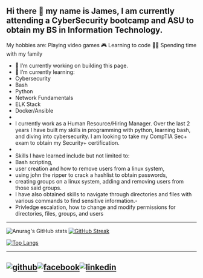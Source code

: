 ## Hi there 👋 my name is James, I am currently attending a CyberSecurity bootcamp and ASU to obtain my BS in Information Technology. 
My hobbies are: 
Playing video games 🎮
Learning to code 👩‍💻 
Spending time with my family 


<!--
**Jbyford89/Jbyford89** is a ✨ _special_ ✨ repository because its `README.md` (this file) appears on your GitHub profile.
-->

- 🔭 I’m currently working on building this page.
- 🌱 I’m currently learning:
- Cybersecurity
- Bash
- Python
- Network Fundamentals
- ELK Stack
- Docker/Ansible
- 
- I currently work as a Human Resource/Hiring Manager. Over the last 2 years I have built my skills in programming with python, learning bash, and diving into cybersecurity. I am looking to take my CompTIA Sec+ exam to obtain my Security+ certification. 
- 
- Skills I have learned include but not limited to: 
- Bash scripting, 
- user creation and how to remove users from a linux system, 
- using john the ripper to crack a hashlist to obtain passwords, 
- creating groups on a linux system, adding and removing users from those said groups. 
- I have also obtained skills to navigate through directories and files with various commands to find sensitive information.-
- Privledge escalation, how to change and modify permissions for directories, files, groups, and users

---
<!--[![Anurag's GitHub stats](https://github-readme-stats.vercel.app/api?username=jbyford89)](https://github.com/jbyford89/github-readme-stats)-->
![Anurag's GitHub stats](https://github-readme-stats.vercel.app/api?username=jbyford89&show_icons=true&theme=dark)
[![GitHub Streak](https://github-readme-streak-stats.herokuapp.com/?user=Jbyford89&theme=dark)](https://git.io/streak-stats)

[![Top Langs](https://github-readme-stats.vercel.app/api/top-langs/?username=Jbyford89&layout=compact&theme=dark)](https://github.com/anuraghazra/github-readme-stats)

---
[![github](https://cloud.githubusercontent.com/assets/17016297/18839843/0e06a67a-83d2-11e6-993a-b35a182500e0.png)][1][![facebook](https://cloud.githubusercontent.com/assets/17016297/18839836/0a06deb4-83d2-11e6-8078-1d0974af0f63.png)][2][![linkedin](https://cloud.githubusercontent.com/assets/17016297/18839848/0fc7e74e-83d2-11e6-8c6a-277fc9d6e067.png)][3]
---

[1]: http://www.github.com/Jbyford89
[2]: https://www.linkedin.com/in/jbyford89
[3]: https://www.facebook.com/jbyford2
